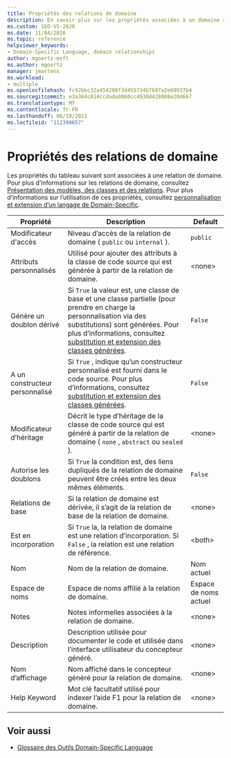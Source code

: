 ```yaml
---
title: Propriétés des relations de domaine
description: En savoir plus sur les propriétés associées à un domaine relationshop, telles que le modificateur d’accès, les attributs personnalisés et la génération de doublons.
ms.custom: SEO-VS-2020
ms.date: 11/04/2016
ms.topic: reference
helpviewer_keywords:
- Domain-Specific Language, domain relationships
author: mgoertz-msft
ms.author: mgoertz
manager: jmartens
ms.workload:
- multiple
ms.openlocfilehash: fc92bbc32a454208f3d455734b7697a2e69037b4
ms.sourcegitcommit: e3a364c014ccdada0860cc4930d428808e20d667
ms.translationtype: MT
ms.contentlocale: fr-FR
ms.lasthandoff: 06/19/2021
ms.locfileid: "112390657"
---
```

# <a name="properties-of-domain-relationships"></a>Propriétés des relations de domaine
Les propriétés du tableau suivant sont associées à une relation de domaine. Pour plus d’informations sur les relations de domaine, consultez [Présentation des modèles, des classes et des relations](../modeling/understanding-models-classes-and-relationships.md). Pour plus d’informations sur l’utilisation de ces propriétés, consultez [personnalisation et extension d’un langage de Domain-Specific](../modeling/customizing-and-extending-a-domain-specific-language.md).

|Propriété|Description|Default|
|-|-|-|
|Modificateur d'accès|Niveau d’accès de la relation de domaine ( `public` ou `internal` ).|`public`|
|Attributs personnalisés|Utilisé pour ajouter des attributs à la classe de code source qui est générée à partir de la relation de domaine.|\<none>|
|Génère un doublon dérivé|Si `True` la valeur est, une classe de base et une classe partielle (pour prendre en charge la personnalisation via des substitutions) sont générées. Pour plus d’informations, consultez [substitution et extension des classes générées](../modeling/overriding-and-extending-the-generated-classes.md).|`False`|
|A un constructeur personnalisé|Si `True` , indique qu’un constructeur personnalisé est fourni dans le code source. Pour plus d’informations, consultez [substitution et extension des classes générées](../modeling/overriding-and-extending-the-generated-classes.md).|`False`|
|Modificateur d’héritage|Décrit le type d’héritage de la classe de code source qui est généré à partir de la relation de domaine ( `none` , `abstract` ou `sealed` ).|\<none>|
|Autorise les doublons|Si `True` la condition est, des liens dupliqués de la relation de domaine peuvent être créés entre les deux mêmes éléments.|`False`|
|Relations de base|Si la relation de domaine est dérivée, il s’agit de la relation de base de la relation de domaine.|\<none>|
|Est en incorporation|Si `True` la, la relation de domaine est une relation d’incorporation. Si `False` , la relation est une relation de référence.|\<both>|
|Nom|Nom de la relation de domaine.|Nom actuel|
|Espace de noms|Espace de noms affilié à la relation de domaine.|Espace de noms actuel|
|Notes|Notes informelles associées à la relation de domaine.|\<none>|
|Description|Description utilisée pour documenter le code et utilisée dans l’interface utilisateur du concepteur généré.|\<none>|
|Nom d’affichage|Nom affiché dans le concepteur généré pour la relation de domaine.|\<none>|
|Help Keyword|Mot clé facultatif utilisé pour indexer l’aide F1 pour la relation de domaine.|\<none>|

## <a name="see-also"></a>Voir aussi

- [Glossaire des Outils Domain-Specific Language](/previous-versions/bb126564(v=vs.100))